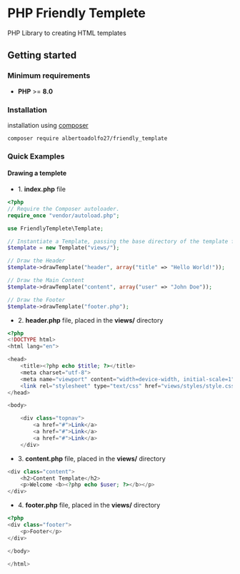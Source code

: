 # PHP Friendly Templete

PHP Library to creating HTML templates

## Getting started

### Minimum requirements

- **PHP** >= **8.0**

### Installation

installation using [composer](https://getcomposer.org/)

```compose
composer require albertoadolfo27/friendly_template
````

### Quick Examples

#### Drawing a templete

- 1\. **index.php** file

```php
<?php
// Require the Composer autoloader.
require_once "vendor/autoload.php";

use FriendlyTemplete\Template;

// Instantiate a Template, passing the base directory of the template files.
$template = new Template("views/");

// Draw the Header
$template->drawTemplate("header", array("title" => "Hello World!"));

// Draw the Main Content
$template->drawTemplate("content", array("user" => "John Doe"));

// Draw the Footer
$template->drawTemplate("footer.php");
```

- 2\. **header.php** file, placed in the **views/** directory

```php
<?php
<!DOCTYPE html>
<html lang="en">

<head>
    <title><?php echo $title; ?></title>
    <meta charset="utf-8">
    <meta name="viewport" content="width=device-width, initial-scale=1">
    <link rel="stylesheet" type="text/css" href="views/styles/style.css">
</head>

<body>

    <div class="topnav">
        <a href="#">Link</a>
        <a href="#">Link</a>
        <a href="#">Link</a>
    </div>
```

- 3\. **content.php** file, placed in the **views/** directory

```php
<div class="content">
    <h2>Content Template</h2>
    <p>Welcome <b><?php echo $user; ?></b></p>
</div>
```

- 4\. **footer.php** file, placed in the **views/** directory

```php
<?php
<div class="footer">
    <p>Footer</p>
</div>

</body>

</html>
```

